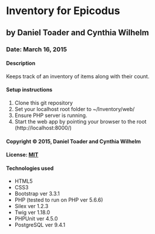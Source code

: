 # Inventory for Epicodus
## by Daniel Toader and Cynthia Wilhelm
### Date: March 16, 2015
#### Description
Keeps track of an inventory of items along with their count.

#### Setup instructions
1. Clone this git repository
2. Set your localhost root folder to ~/Inventory/web/
3. Ensure PHP server is running.
4. Start the web app by pointing your browser to the root (http://localhost:8000/)  

#### Copyright © 2015, Daniel Toader and Cynthia Wilhelm

#### License: [MIT](https://github.com/twbs/bootstrap/blob/master/LICENSE")  

#### Technologies used
- HTML5
- CSS3
- Bootstrap ver 3.3.1
- PHP (tested to run on PHP ver 5.6.6)
- Silex ver 1.2.3
- Twig ver 1.18.0
- PHPUnit ver 4.5.0
- PostgreSQL ver 9.4.1

